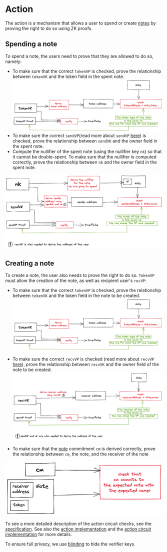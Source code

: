 # Action

The action is a mechanism that allows a user to spend or create [notes](notes.md) by proving the right to do so using ZK proofs.

## Spending a note

To spend a note, the users need to prove that they are allowed to do so, namely:
- To make sure that the correct `tokenVP` is checked, prove the relationship between `tokenVK` and the token field in the spent note.
  ![img_3.png](img/action_img_3.png)
- To make sure the correct `sendVP`(read more about `sendVP` [here](./users.md)) is checked, prove the relationship between `sendVK` and the owner field in the spent note.
- Compute the nullifier of the spent note (using the nullifier key `nk`) so that it cannot be double-spent. To make sure that the nullifier is computed correctly, prove the relationship between `nk` and the owner field in the spent note. 

![img_1.png](img/action_img_1.png)

## Creating a note

To create a note, the user also needs to prove the right to do so. `TokenVP` must allow the creation of the note, as well as recipient user's `recVP`:

- To make sure that the correct `tokenVP` is checked, prove the relationship between `tokenVK` and the token field in the note to be created.
  ![img_4.png](img/action_img_4.png)

- To make sure the correct `recvVP` is checked (read more about `recvVP` [here](./users.md)), prove the relationship between `recvVK` and the owner field of the note to be created.
  ![img.png](img/action_img.png)
  
- To make sure that the [note](./notes.md) commitment `cm` is derived correctly, prove the relationship between `cm`, the note, and the receiver of the note

![img_2.png](img/action_img_2.png)

To see a more detailed description of the action circuit checks, see the [specification](./spec.md). See also the [action implementation](https://github.com/anoma/taiga/blob/main/src/action.rs) and the [action circuit implementation](https://github.com/anoma/taiga/blob/main/src/circuit/action_circuit.rs) for more details.

To ensure full privacy, we use [blinding](./blinding.md) to hide the verifier keys.

